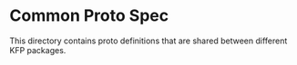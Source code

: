 # Common Proto Spec

This directory contains proto definitions that are shared between different KFP packages.
